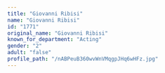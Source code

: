 ```yaml
---
title: "Giovanni Ribisi"
name: "Giovanni Ribisi"
id: "1771"
original_name: "Giovanni Ribisi"
known_for_department: "Acting"
gender: "2"
adult: "false"
profile_path: "/nABPeuB360wvWnVMqgpJHq6wHFz.jpg"
---
```

